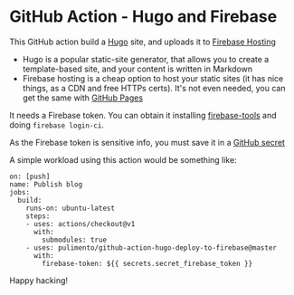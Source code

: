 # GitHub Action - Hugo and Firebase

This GitHub action build a [Hugo](https://gohugo.io) site, and uploads it to [Firebase Hosting](https://firebase.google.com/docs/hosting/)

- Hugo is a popular static-site generator, that allows you to create a template-based site, and your content is written in Markdown
- Firebase hosting is a cheap option to host your static sites (it has nice things, as a CDN and free HTTPs certs). It's not even needed, you can get the same with [GitHub Pages](https://pages.github.com/)

It needs a Firebase token. You can obtain it installing [firebase-tools](https://github.com/firebase/firebase-tools) and doing `firebase login-ci`.

As the Firebase token is sensitive info, you must save it in a [GitHub secret](https://help.github.com/es/articles/virtual-environments-for-github-actions#naming-conventions)

A simple workload using this action would be something like:

````  
on: [push]
name: Publish blog
jobs:
  build:
    runs-on: ubuntu-latest
    steps:
    - uses: actions/checkout@v1
      with:
        submodules: true
    - uses: pulimento/github-action-hugo-deploy-to-firebase@master
      with:
        firebase-token: ${{ secrets.secret_firebase_token }}
````

Happy hacking!
